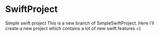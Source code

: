 # SwiftProject
Simple swift project
This is a new branch of SimpleSwiftProject. Here i'll create a new project which contains a lot of new swift features =)
